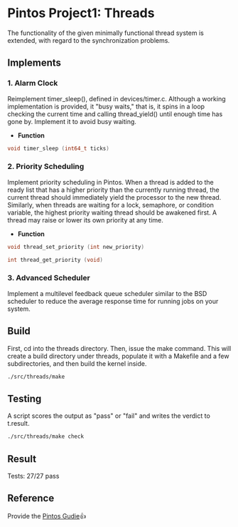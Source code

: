 # Pintos Project1: Threads
The functionality of the given minimally functional thread system is extended, with regard to the synchronization problems.

## Implements

### 1. Alarm Clock
Reimplement timer_sleep(), defined in devices/timer.c. Although a working implementation is provided, it "busy waits," that is, it spins in a loop checking the current time and calling thread_yield() until enough time has gone by. Implement it to avoid busy waiting.
- **Function**
```C
void timer_sleep (int64_t ticks)
```

### 2. Priority Scheduling
Implement priority scheduling in Pintos. When a thread is added to the ready list that has a higher priority than the currently running thread, the current thread should immediately yield the processor to the new thread. Similarly, when threads are waiting for a lock, semaphore, or condition variable, the highest priority waiting thread should be awakened first. A thread may raise or lower its own priority at any time.
- **Function**
```C
void thread_set_priority (int new_priority)

int thread_get_priority (void)
```

### 3. Advanced Scheduler
Implement a multilevel feedback queue scheduler similar to the BSD scheduler to reduce the average response time for running jobs on your system.

## Build
First, cd into the threads directory. Then, issue the make command. This will create a build directory under threads, populate it with a Makefile and a few subdirectories, and then build the kernel inside.
```bash
./src/threads/make
```
## Testing
A script scores the output as "pass" or "fail" and writes the verdict to t.result.
```bash
./src/threads/make check
```

## Result
Tests: 27/27 pass

## Reference
Provide the [Pintos Gudie](https://web.stanford.edu/class/cs140/projects/pintos/pintos_2.html#SEC15):+1:
